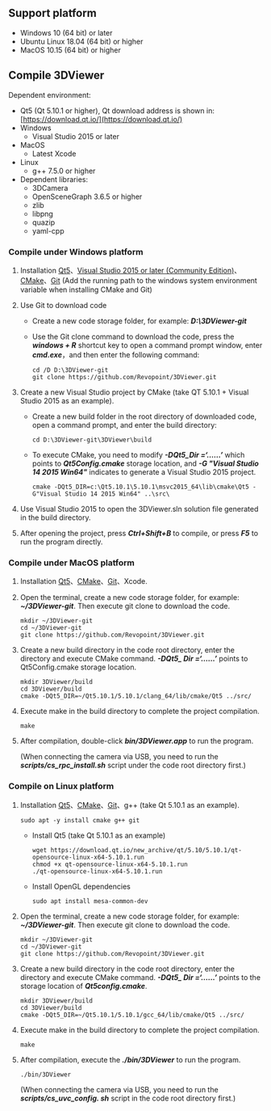 ## Support platform<div id="1"/>

- Windows 10 (64 bit) or later
- Ubuntu Linux 18.04 (64 bit) or higher
- MacOS 10.15 (64 bit) or higher

## Compile 3DViewer<div id="2"/>

Dependent environment:

- Qt5 (Qt 5.10.1 or higher),  Qt download address is shown in: [https://download.qt.io/](https://download.qt.io/)
- Windows
  - Visual Studio 2015 or later
- MacOS
  - Latest Xcode
- Linux
  - g++ 7.5.0 or higher
- Dependent libraries:
  - 3DCamera
  - OpenSceneGraph 3.6.5 or higher
  - zlib
  - libpng
  - quazip
  - yaml-cpp

### Compile under Windows platform<div id="3"/>

1. Installation [Qt5](https://download.qt.io/)、[Visual Studio 2015 or later (Community Edition)](https://visualstudio.microsoft.com)、[CMake](https://cmake.org/download/)、[Git](https://git-scm.com/downloads) (Add the running path to the windows system environment variable when installing CMake and Git)

2. Use Git to download code

   - Create a new code storage folder, for example: ***D:\3DViewer-git***

   - Use the Git clone command to download the code, press the ***windows + R*** shortcut key to open a command prompt window, enter ***cmd.exe***，and then enter the following command:

     ```
     cd /D D:\3DViewer-git
     git clone https://github.com/Revopoint/3DViewer.git
     ```

3. Create a new Visual Studio project by CMake (take QT 5.10.1 + Visual Studio 2015 as an example).

   - Create a new build folder in the root directory of downloaded code, open a command prompt, and enter the build directory:

     ```
     cd D:\3DViewer-git\3DViewer\build
     ```

   - To execute CMake, you need to modify ***-DQt5_Dir =‘……’*** which points to ***Qt5Config.cmake*** storage location, and ***-G "Visual Studio 14 2015 Win64"*** indicates to generate a Visual Studio 2015 project.

     ```
     cmake -DQt5_DIR=c:\Qt5.10.1\5.10.1\msvc2015_64\lib\cmake\Qt5 -G"Visual Studio 14 2015 Win64" ..\src\
     ```

4. Use Visual Studio 2015 to open the 3DViewer.sln solution file generated in the build directory.

5. After opening the project, press ***Ctrl+Shift+B*** to compile, or press ***F5*** to run the program directly.

### Compile under MacOS platform<div id="4"/>

1. Installation [Qt5](https://download.qt.io/)、[CMake](https://cmake.org/download/)、[Git](https://git-scm.com/downloads)、Xcode.

2. Open the terminal, create a new code storage folder, for example: ***~/3DViewer-git***. Then execute git clone to download the code.

   ```
   mkdir ~/3DViewer-git
   cd ~/3DViewer-git
   git clone https://github.com/Revopoint/3DViewer.git
   ```

3. Create a new build directory in the code root directory, enter the directory and execute CMake command.  ***-DQt5_ Dir =‘……’*** points to Qt5Config.cmake storage location.

   ```
   mkdir 3DViewer/build
   cd 3DViewer/build
   cmake -DQt5_DIR=~/Qt5.10.1/5.10.1/clang_64/lib/cmake/Qt5 ../src/
   ```

4. Execute make in the build directory to complete the project compilation.

   ```
   make
   ```

5. After compilation, double-click ***bin/3DViewer.app*** to run the program.

   (When connecting the camera via USB, you need to run the ***scripts/cs_rpc_install.sh*** script under the code root directory first.)

### Compile on Linux platform<div id="5"/>

1. Installation  [Qt5](https://download.qt.io/)、[CMake](https://cmake.org/download/)、[Git](https://git-scm.com/downloads)、g++ (take Qt 5.10.1 as an example).

   ```
   sudo apt -y install cmake g++ git 
   ```

   - Install Qt5 (take Qt 5.10.1 as an example)

     ```
     wget https://download.qt.io/new_archive/qt/5.10/5.10.1/qt-opensource-linux-x64-5.10.1.run
     chmod +x qt-opensource-linux-x64-5.10.1.run
     ./qt-opensource-linux-x64-5.10.1.run
     ```

   - Install OpenGL dependencies

     ```
     sudo apt install mesa-common-dev
     ```

2. Open the terminal, create a new code storage folder, for example: ***~/3DViewer-git***. Then execute git clone to download the code.

   ```
   mkdir ~/3DViewer-git
   cd ~/3DViewer-git
   git clone https://github.com/Revopoint/3DViewer.git
   ```

3. Create a new build directory in the code root directory, enter the directory and execute CMake command.  ***-DQt5_ Dir =‘……’*** points to the storage location of ***Qt5config.cmake***.

   ```
   mkdir 3DViewer/build
   cd 3DViewer/build
   cmake -DQt5_DIR=~/Qt5.10.1/5.10.1/gcc_64/lib/cmake/Qt5 ../src/
   ```

4. Execute make in the build directory to complete the project compilation.

   ```
   make
   ```

5. After compilation, execute the ***./bin/3DViewer*** to run the program.

   ```
   ./bin/3DViewer 
   ```

   (When connecting the camera via USB, you need to run the ***scripts/cs_uvc_config. sh*** script in the code root directory first.)